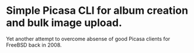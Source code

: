 Simple Picasa CLI for album creation and bulk image upload.
===

Yet another attempt to overcome absense of good Picasa clients for FreeBSD back in 2008.

